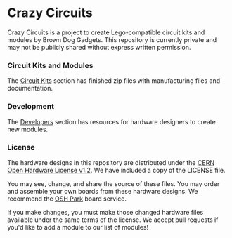 # Crazy Circuits 

Crazy Circuits is a project to create Lego-compatible circuit kits and modules by Brown Dog Gadgets. This repository is currently private and may not be publicly shared without express written permission.

### Circuit Kits and Modules

The <a href="https://github.com/BrownDogGadgets/CrazyCircuits/tree/master/Circuit-Kits">Circuit Kits</a> section has finished zip files with manufacturing files and documentation.

### Development

The <a href="https://github.com/BrownDogGadgets/CrazyCircuits/tree/master/Development/">Developers</a> section has resources for hardware designers to create new modules.

### License

The hardware designs in this repository are distributed under the [CERN Open Hardware License v1.2](http://www.ohwr.org/documents/294). We have included a copy of the LICENSE file.

You may see, change, and share the source of these files. You may order and assemble your own boards from these hardware designs. We recommend the [OSH Park](http://oshpark.com/) board service. 

If you make changes, you must make those changed hardware files available under the same terms of the license. We accept pull requests if you'd like to add a module to our list of modules! 
